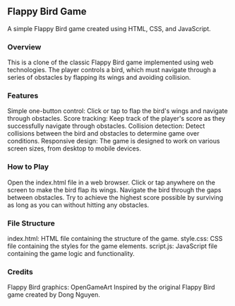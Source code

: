 ## Flappy Bird Game
A simple Flappy Bird game created using HTML, CSS, and JavaScript.

### Overview
This is a clone of the classic Flappy Bird game implemented using web technologies. The player controls a bird, which must navigate through a series of obstacles by flapping its wings and avoiding collision.

### Features
Simple one-button control: Click or tap to flap the bird's wings and navigate through obstacles.
Score tracking: Keep track of the player's score as they successfully navigate through obstacles.
Collision detection: Detect collisions between the bird and obstacles to determine game over conditions.
Responsive design: The game is designed to work on various screen sizes, from desktop to mobile devices.

### How to Play
Open the index.html file in a web browser.
Click or tap anywhere on the screen to make the bird flap its wings.
Navigate the bird through the gaps between obstacles.
Try to achieve the highest score possible by surviving as long as you can without hitting any obstacles.

### File Structure
index.html: HTML file containing the structure of the game.
style.css: CSS file containing the styles for the game elements.
script.js: JavaScript file containing the game logic and functionality.

### Credits
Flappy Bird graphics: OpenGameArt
Inspired by the original Flappy Bird game created by Dong Nguyen.
